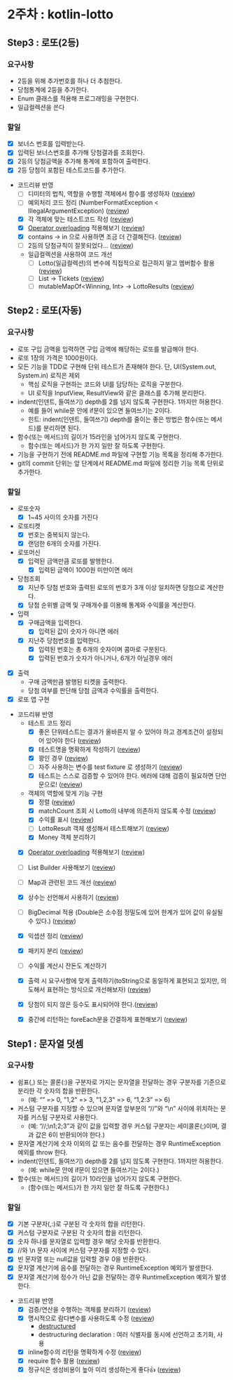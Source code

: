 # 2주차 : kotlin-lotto
## Step3 : 로또(2등)
### 요구사항
- 2등을 위해 추가번호를 하나 더 추첨한다.
- 당첨통계에 2등을 추가한다.
- Enum 클래스를 적용해 프로그래밍을 구현한다.
- 일급컬렉션을 쓴다

### 할일
- [x] 보너스 번호를 입력받는다.
- [x] 입력된 보너스번호를 추가해 당첨결과를 조회한다.
- [x] 2등의 당첨금액을 추가해 통계에 포함하여 출력한다.
- [x] 2등 당첨이 포함된 테스트코드를 추가한다.
- 코드리뷰 반영
  - [ ] 디미터의 법칙, 역할을 수행할 객체에서 함수를 생성하자 ([review](https://github.com/next-step/kotlin-lotto/pull/348#discussion_r884244509))
  - [ ] 예외처리 코드 정리 (NumberFormatException < IllegalArgumentException) ([review](https://github.com/next-step/kotlin-lotto/pull/348#discussion_r884267378))
  - [x] 각 객체에 맞는 테스트코드 작성 ([review](https://github.com/next-step/kotlin-lotto/pull/348#discussion_r884244836))
  - [x] [Operator overloading](https://kotlinlang.org/docs/operator-overloading.html) 적용해보기 ([review](https://github.com/next-step/kotlin-lotto/pull/348#discussion_r884244997))
  - [x] contains -> in 으로 사용하면 조금 더 간결해진다. ([review](https://github.com/next-step/kotlin-lotto/pull/348#discussion_r884267747))
  - [ ] 2등의 당첨규칙이 잘못되었다... ([review](https://github.com/next-step/kotlin-lotto/pull/348#discussion_r884269255))
  - 일급컬렉션을 사용하여 코드 개선
    - [ ] Lotto(일급컬렉션)의 변수에 직접적으로 접근하지 말고 멤버함수 활용 ([review](https://github.com/next-step/kotlin-lotto/pull/348#discussion_r884270190))
    - [ ] List<Lotto> -> Tickets ([review](https://github.com/next-step/kotlin-lotto/pull/348#discussion_r884271739))
    - [ ] mutableMapOf<Winning, Int> -> LottoResults ([review](https://github.com/next-step/kotlin-lotto/pull/348#discussion_r884271932))

## Step2 : 로또(자동)
### 요구사항
- 로또 구입 금액을 입력하면 구입 금액에 해당하는 로또를 발급해야 한다.
- 로또 1장의 가격은 1000원이다.
- 모든 기능을 TDD로 구현해 단위 테스트가 존재해야 한다. 단, UI(System.out, System.in) 로직은 제외
  - 핵심 로직을 구현하는 코드와 UI를 담당하는 로직을 구분한다.
  - UI 로직을 InputView, ResultView와 같은 클래스를 추가해 분리한다.
- indent(인덴트, 들여쓰기) depth를 2를 넘지 않도록 구현한다. 1까지만 허용한다.
  - 예를 들어 while문 안에 if문이 있으면 들여쓰기는 2이다.
  - 힌트: indent(인덴트, 들여쓰기) depth를 줄이는 좋은 방법은 함수(또는 메서드)를 분리하면 된다.
- 함수(또는 메서드)의 길이가 15라인을 넘어가지 않도록 구현한다.
  - 함수(또는 메서드)가 한 가지 일만 잘 하도록 구현한다.
- 기능을 구현하기 전에 README.md 파일에 구현할 기능 목록을 정리해 추가한다.
- git의 commit 단위는 앞 단계에서 README.md 파일에 정리한 기능 목록 단위로 추가한다.

### 할일
- 로또숫자
  - [x] 1~45 사이의 숫자를 가진다
- 로또티켓
  - [x] 번호는 중복되지 않는다.
  - [x] 랜덤한 6개의 숫자를 가진다.
- 로또머신
  - [x] 입력된 금액만큼 로또를 발행한다.
    - [x] 입력된 금액이 1000원 미만이면 에러
- 당첨조회
  - [x] 지난주 당첨 번호와 출력된 로또의 번호가 3개 이상 일치하면 당첨으로 계산한다.
  - [x] 당첨 순위별 금액 및 구매개수를 이용해 통계와 수익률을 계산한다.
- 입력
  - [x] 구매금액을 입력한다.
    - [x] 입력된 값이 숫자가 아니면 에러
  - [x] 지난주 당첨번호를 입력한다.
    - [x] 입력된 번호는 총 6개의 숫자이며 콤마로 구분된다.
    - [x] 입력된 번호가 숫자가 아니거나, 6개가 아닐경우 에러
- [x] 출력
  - 구매 금액만큼 발행된 티켓을 출력한다.
  - 당첨 여부를 판단해 당첨 금액과 수익률을 출력한다.
- [x] 로또 앱 구현
- 코드리뷰 반영
  - 테스트 코드 정리
    - [x] 좋은 단위테스트는 결과가 올바른지 알 수 있어야 하고 경계조건이 설정되어 있어야 한다 ([review](https://github.com/next-step/kotlin-lotto/pull/324#discussion_r882665191))
    - [x] 테스트명을 명확하게 작성하기 ([review](https://github.com/next-step/kotlin-lotto/pull/324#discussion_r882693619))
    - [x] 꽝인 경우 ([review](https://github.com/next-step/kotlin-lotto/pull/324#discussion_r882750160))
    - [ ] 자주 사용하는 변수를 test fixture 로 생성하기 ([review](https://github.com/next-step/kotlin-lotto/pull/324#discussion_r882701463))
    - [x] 테스트는 스스로 검증할 수 있어야 한다. 에러에 대해 검증이 필요하면 단언문으로! ([review](https://github.com/next-step/kotlin-lotto/pull/324#discussion_r884148664))
  - 객체의 역할에 맞게 기능 구현 
    - [x] 정렬 ([review](https://github.com/next-step/kotlin-lotto/pull/324#discussion_r882666093))
    - [x] matchCount 조회 시 Lotto의 내부에 의존하지 않도록 수정 ([review](https://github.com/next-step/kotlin-lotto/pull/324#discussion_r882746666))
    - [x] 수익률 표시 ([review](https://github.com/next-step/kotlin-lotto/pull/324#discussion_r882754116))
    - [ ] LottoResult 객체 생성해서 테스트해보기 ([review](https://github.com/next-step/kotlin-lotto/pull/324#discussion_r882799343))
    - [x] Money 객체 분리하기
  - [x] [Operator overloading](https://kotlinlang.org/docs/operator-overloading.html) 적용해보기 ([review](https://github.com/next-step/kotlin-lotto/pull/324#discussion_r882728105))
  - [ ] List Builder 사용해보기 ([review](https://github.com/next-step/kotlin-lotto/pull/324#discussion_r882735688))
  - [ ] Map과 관련된 코드 개선 ([review](https://github.com/next-step/kotlin-lotto/pull/324#discussion_r882799343))
  - [x] 상수는 선언해서 사용하기 ([review](https://github.com/next-step/kotlin-lotto/pull/324#discussion_r882736373))
  - [ ] BigDecimal 적용 (Double은 소수점 정밀도에 있어 한계가 있어 값이 유실될 수 있다.) ([review](https://github.com/next-step/kotlin-lotto/pull/324#discussion_r882767934))
  - [x] 익셉션 정리 ([review](https://github.com/next-step/kotlin-lotto/pull/324#discussion_r882770530))
  - [x] 패키지 분리 ([review](https://github.com/next-step/kotlin-lotto/pull/324#discussion_r882810460))
  - [ ] 수익률 계산시 잔돈도 계산하기
  - [x] 출력 시 요구사항에 맞게 출력하기(toString으로 동일하게 표현되고 있지만, 의도해서 표현하는 방식으로 개선해보자) ([review](https://github.com/next-step/kotlin-lotto/pull/324#discussion_r882791720))
  - [x] 당첨이 되지 않은 등수도 표시되어야 한다.([review](https://github.com/next-step/kotlin-lotto/pull/324#discussion_r882797294))
  - [x] 중간에 리턴하는 foreEach문을 간결하게 표현해보기 ([review](https://github.com/next-step/kotlin-lotto/pull/324#discussion_r882797729))


## Step1 : 문자열 덧셈
### 요구사항
- 쉼표(,) 또는 콜론(:)을 구분자로 가지는 문자열을 전달하는 경우 구분자를 기준으로 분리한 각 숫자의 합을 반환한다.
  - (예: “” => 0, "1,2" => 3, "1,2,3" => 6, “1,2:3” => 6)
- 커스텀 구분자를 지정할 수 있으며 문자열 앞부분의 “//”와 “\n” 사이에 위치하는 문자를 커스텀 구분자로 사용한다. 
  - (예: “//;\n1;2;3”과 같이 값을 입력할 경우 커스텀 구분자는 세미콜론(;)이며, 결과 값은 6이 반환되어야 한다.)
- 문자열 계산기에 숫자 이외의 값 또는 음수를 전달하는 경우 RuntimeException 예외를 throw 한다.
- indent(인덴트, 들여쓰기) depth를 2를 넘지 않도록 구현한다. 1까지만 허용한다.
  - (예: while문 안에 if문이 있으면 들여쓰기는 2이다.)
- 함수(또는 메서드)의 길이가 10라인을 넘어가지 않도록 구현한다.
  - (함수(또는 메서드)가 한 가지 일만 잘 하도록 구현한다.)

### 할일
- [x] 기본 구분자(,:)로 구분된 각 숫자의 합을 리턴한다.
- [x] 커스텀 구분자로 구분된 각 숫자의 합을 리턴한다.
- [x] 숫자 하나를 문자열로 입력할 경우 해당 숫자를 반환한다.
- [x] //와 \n 문자 사이에 커스텀 구분자를 지정할 수 있다.
- [x] 빈 문자열 또는 null값을 입력할 경우 0을 반환한다.
- [x] 문자열 계산기에 음수를 전달하는 경우 RuntimeException 예외가 발생한다.
- [x] 문자열 계산기에 정수가 아닌 값을 전달하는 경우 RuntimeException 예외가 발생한다.
- 코드리뷰 반영
  - [x] 검증/연산을 수행하는 객체를 분리하기 ([review](https://github.com/next-step/kotlin-lotto/pull/269#discussion_r878018838))
  - [x] 명시적으로 람다변수를 사용하도록 수정 ([review](https://github.com/next-step/kotlin-lotto/pull/269#discussion_r878019003))
    - [destructured](https://kotlinlang.org/api/latest/jvm/stdlib/kotlin.text/-match-result/-destructured/)
    - destructuring declaration : 여러 식별자를 동시에 선언하고 초기화, 사용
  - [x] inline함수의 리턴을 명확하게 수정 ([review](https://github.com/next-step/kotlin-lotto/pull/269#discussion_r878021037))
  - [x] require 함수 활용 ([review](https://github.com/next-step/kotlin-lotto/pull/269#discussion_r878022149))
  - [x] 정규식은 생성비용이 높아 미리 생성하는게 좋다👍 ([review](https://github.com/next-step/kotlin-lotto/pull/269#discussion_r878023153))
